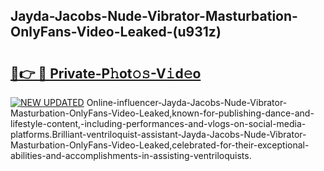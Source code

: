 ## Jayda-Jacobs-Nude-Vibrator-Masturbation-OnlyFans-Video-Leaked-(u931z)


# <h2><a href="https://mediaupload.pro?-19M">🔗👉 🔴 Private-P𝚑ot𝚘𝚜-V𝚒d𝚎o</a></h2>

[![NEW UPDATED](https://i.imgur.com/0qMVB7G.gif)](https://mediaupload.pro?-19M)
Online-influencer-Jayda-Jacobs-Nude-Vibrator-Masturbation-OnlyFans-Video-Leaked,known-for-publishing-dance-and-lifestyle-content,-including-performances-and-vlogs-on-social-media-platforms.Brilliant-ventriloquist-assistant-Jayda-Jacobs-Nude-Vibrator-Masturbation-OnlyFans-Video-Leaked,celebrated-for-their-exceptional-abilities-and-accomplishments-in-assisting-ventriloquists.  